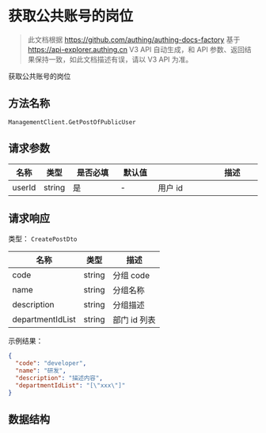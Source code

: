 # 获取公共账号的岗位

<!--
  警告⚠️：
  不要直接修改该文档，
  https://github.com/Authing/authing-docs-factory
  使用该项目进行生成
-->

<LastUpdated />

> 此文档根据 https://github.com/authing/authing-docs-factory 基于 https://api-explorer.authing.cn V3 API 自动生成，和 API 参数、返回结果保持一致，如此文档描述有误，请以 V3 API 为准。

获取公共账号的岗位

## 方法名称

`ManagementClient.GetPostOfPublicUser`

## 请求参数

| 名称 | 类型 | <div style="width:80px">是否必填</div> | <div style="width:60px">默认值</div> | <div style="width:300px">描述</div> | <div style="width:200px">示例值</div> |
| ---- | ---- | ---- | ---- | ---- | ---- |
 | userId | string  | 是 | - | 用户 id  | `xxxxx` |




## 请求响应

类型： `CreatePostDto`

| 名称 | 类型 | 描述 |
| ---- | ---- | ---- |
| code | string | 分组 code |
| name | string | 分组名称 |
| description | string | 分组描述 |
| departmentIdList | string | 部门 id 列表 |



示例结果：

```json
{
  "code": "developer",
  "name": "研发",
  "description": "描述内容",
  "departmentIdList": "[\"xxx\"]"
}
```

## 数据结构


